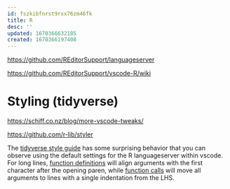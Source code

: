 ```yaml
---
id: fszkibfnrst9rxx76zm46fk
title: R
desc: ''
updated: 1670366632185
created: 1670366197408
---
```



https://github.com/REditorSupport/languageserver

https://github.com/REditorSupport/vscode-R/wiki

# Styling (tidyverse)

https://schiff.co.nz/blog/more-vscode-tweaks/

https://github.com/r-lib/styler

The [tidyverse style guide](https://style.tidyverse.org/) has some surprising behavior that you can observe using the default settings for the R languageserver within vscode. For long lines, [function definitions](https://style.tidyverse.org/functions.html#long-lines-1) will align arguments with the first character after the opening paren, while [function calls](https://style.tidyverse.org/syntax.html#long-lines) will move all arguments to lines with a single indentation from the LHS.

